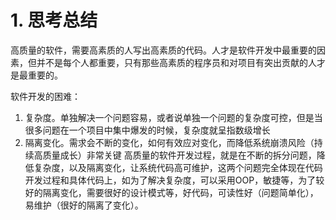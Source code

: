 # 1. 思考总结
  高质量的软件，需要高素质的人写出高素质的代码。人才是软件开发中最重要的因素，但并不是每个人都重要，只有那些高素质的程序员和对项目有突出贡献的人才是最重要的。

  软件开发的困难：
  1. 复杂度。单独解决一个问题容易，或者说单独一个问题的复杂度可控，但是当很多问题在一个项目中集中爆发的时候，复杂度就呈指数级增长
  2. 隔离变化。需求会不断的变化，如何有效应对变化，而降低系统崩溃风险（持续高质量成长）非常关键
  高质量的软件开发过程，就是在不断的拆分问题，降低复杂度，以及隔离变化，让系统代码高可维护，这两个问题完全体现在代码开发过程和具体代码上，如为了解决复杂度，可以采用OOP，敏捷等，为了较好的隔离变化，需要很好的设计模式等，好代码，可读性好（问题简单化），易维护（很好的隔离了变化）。
